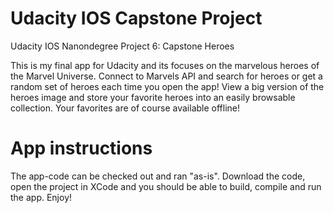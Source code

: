 # Udacity IOS Capstone Project
Udacity IOS Nanondegree Project 6: Capstone Heroes

This is my final app for Udacity and its focuses on the marvelous heroes of the Marvel Universe.
Connect to Marvels API and search for heroes or get a random set of heroes each time you open the app!
View a big version of the heroes image and store your favorite heroes into an easily browsable collection.
Your favorites are of course available offline!

# App instructions
The app-code can be checked out and ran "as-is". 
Download the code, open the project in XCode and you should be able to build, compile and run the app.
Enjoy!
